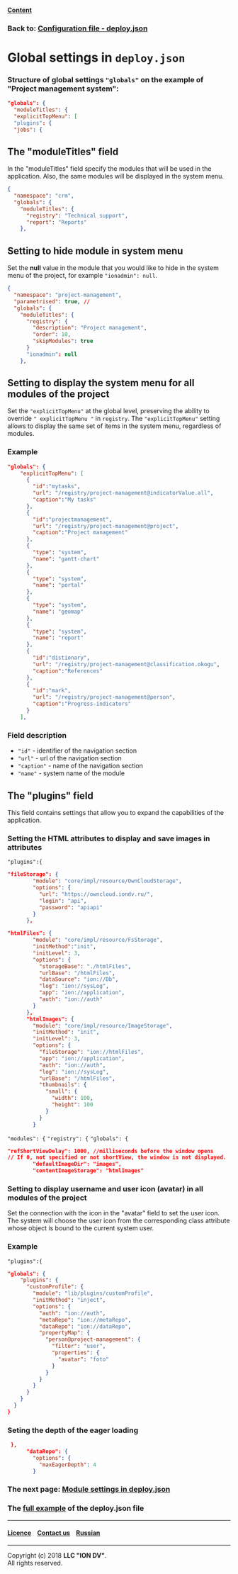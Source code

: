 #### [Content](/docs/en/index.md)

### Back to: [Configuration file - deploy.json](deploy.md)

# Global settings in `deploy.json`

### Structure of global settings `"globals"` on the example of "Project management system":

```json
"globals": {
  "moduleTitles": {
  "explicitTopMenu": [
  "plugins": {
  "jobs": {
```
## The "moduleTitles" field

In the "moduleTitles" field specify the modules that will be used in the application. Also, the same modules will be displayed in the system menu.

```json
{
  "namespace": "crm",
  "globals": {
    "moduleTitles": {
      "registry": "Technical support",
      "report": "Reports"
    },
```

## Setting to hide module in system menu

Set the **null** value in the module that you would like to hide in the system menu of the project, for example `"ionadmin": null`.
```json
{
  "namespace": "project-management",
  "parametrised": true, //
  "globals": {
    "moduleTitles": {
      "registry": {
        "description": "Project management",
        "order": 10,
        "skipModules": true
      }
      "ionadmin": null
    },
```

## Setting to display the system menu for all modules of the project

Set the `"explicitTopMenu"` at the global level, preserving the ability to override `" explicitTopMenu "` in `registry`. The `"explicitTopMenu"` setting allows to display the same set of items in the system menu, regardless of modules.

### Example 

```json
"globals": {
    "explicitTopMenu": [
      {
        "id":"mytasks",
        "url": "/registry/project-management@indicatorValue.all",
        "caption":"My tasks"
      },
      {
        "id":"projectmanagement",
        "url": "/registry/project-management@project",
        "caption":"Project management"
      },
      {
        "type": "system",
        "name": "gantt-chart"
      },
      {
        "type": "system",
        "name": "portal"
      },
      {
        "type": "system",
        "name": "geomap"
      },
      {
        "type": "system",
        "name": "report"
      },
      {
        "id":"distionary",
        "url": "/registry/project-management@classification.okogu",
        "caption":"References"
      },
      {
        "id":"mark",
        "url": "/registry/project-management@person",
        "caption":"Progress-indicators"
      }
    ],

```
### Field description

* `"id"` - identifier of the navigation section
* `"url"` - url of the navigation section
* `"caption"` - name of the navigation section
* `"name"` - system name of the module

## The "plugins" field

This field contains settings that allow you to expand the capabilities of the application.
 
### Setting the HTML attributes to display and save images in attributes

`"plugins":{`

```json
"fileStorage": {
        "module": "core/impl/resource/OwnCloudStorage",
        "options": {
          "url": "https://owncloud.iondv.ru/",
          "login": "api",
          "password": "apiapi"
        }
      },
```

```json
"htmlFiles": {
        "module": "core/impl/resource/FsStorage",
        "initMethod":"init",
        "initLevel": 3,
        "options": {
          "storageBase": "./htmlFiles",
          "urlBase": "/htmlFiles",
          "dataSource": "ion://Db",
          "log": "ion://sysLog",
          "app": "ion://application",
          "auth": "ion://auth"
        }
      },
      "htmlImages": {
        "module": "core/impl/resource/ImageStorage",
        "initMethod": "init",
        "initLevel": 3,
        "options": {
          "fileStorage": "ion://htmlFiles",
          "app": "ion://application",
          "auth": "ion://auth",
          "log": "ion://sysLog",
          "urlBase": "/htmlFiles",
          "thumbnails": {
            "small": {
              "width": 100,
              "height": 100
            }
          }
        }
```

`"modules": {`
`"registry": {`
`"globals": {`
```json
"refShortViewDelay": 1000, //milliseconds before the window opens 
// If 0, not specified or not shortView, the window is not displayed.
        "defaultImageDir": "images",
        "contentImageStorage": "htmlImages"
```

### Setting to display username and user icon (avatar) in all modules of the project 

Set the connection with the icon in the "avatar" field to set the user icon. The system will choose the user icon from the corresponding class attribute whose object is bound to the current system user.

### Example

`"plugins":{`

```json
"globals": {
    "plugins": {
      "customProfile": {
        "module": "lib/plugins/customProfile",
        "initMethod": "inject",
        "options": {
          "auth": "ion://auth",
          "metaRepo": "ion://metaRepo",
          "dataRepo": "ion://dataRepo",
          "propertyMap": {
            "person@project-management": {
              "filter": "user",
              "properties": {
                "avatar": "foto"
              }
            }
          }
        }
      }
    }
  }
}
```
### Seting the depth of the eager loading

```json
 },
      "dataRepo": {
        "options": {
          "maxEagerDepth": 4
        }
```

### The next page: [Module settings in deploy.json](deploy_modules.md)

### The [full example](deploy_ex.md) of the deploy.json file

--------------------------------------------------------------------------  


 #### [Licence](/LICENSE) &ensp;  [Contact us](https://iondv.com/portal/contacts) &ensp;  [Russian](/docs/ru/2_system_description/platform_configuration/deploy_globals.md)   &ensp;  
 
 --------------------------------------------------------------------------  

Copyright (c) 2018 **LLC "ION DV"**.  
All rights reserved. 